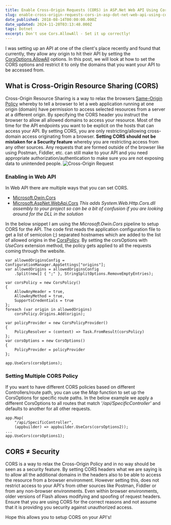 ```yaml
---
title: Enable Cross-Origin Requests (CORS) in ASP.Net Web API Using CorsOptions
slug: enable-cross-origin-requests-cors-in-asp-dot-net-web-api-using-corsoptions
date_published: 2018-08-14T00:00:00.000Z
date_updated: 2024-11-28T03:13:48.000Z
tags: Dotnet
excerpt: Don't use Cors.AllowAll - Set it up correctly!
---
```


I was setting up an API at one of the client's place recently and found that currently, they allow any origin to hit their API by setting the [CorsOptions.AllowAll](https://msdn.microsoft.com/en-us/library/dn450212(v=vs.113).aspx) options. In this post, we will look at how to set the CORS options and restrict it to only the domains that you want your API to be accessed from.

## What is Cross-Origin Resource Sharing (CORS)

Cross-Origin Resource Sharing is a way to relax the browsers [Same-Origin Policy](https://developer.mozilla.org/en-US/docs/Web/Security/Same-origin_policy) whereby to tell a browser to let a web application running at one origin (domain) have permission to access selected resources from a server at a different origin. By specifying the CORS header you instruct the browser to allow all allowed domains to access your resource. Most of the time for the API endpoints you want to be explicit on the hosts that can access your API. By setting CORS, you are only restricting/allowing cross-domain access originating from a browser. **Setting CORS should not be mistaken for a Security feature** whereby you are restricting access from any other sources. Any requests that are formed outside of the browser like using Postman, Fiddler, etc. can still make to your API and you need appropriate authorization/authentication to make sure you are not exposing data to unintended people.
![Cross-Origin Request](__GHOST_URL__/content/images/cors.png)
### Enabling in Web API

In Web API there are multiple ways that you can set CORS.

- [Microsoft.Owin.Cors](https://www.nuget.org/packages/Microsoft.Owin.Cors/)
- [Microsoft.AspNet.WebApi.Cors](https://www.nuget.org/packages/Microsoft.AspNet.WebApi.Cors)
*This adds *System.Web.Http.Cors.dll* assembly to your project so can be a bit of confusion if you are looking around for the DLL in the solution*

In the below snippet I am using the *Microsoft.Owin.Cors* pipeline to setup CORS for the API. The code first reads the application configuration file to get a list of semicolon (;) separated hostnames which are added to the list of allowed origins in the [CorsPolicy](https://docs.microsoft.com/en-us/previous-versions/aspnet/web-frameworks/dn726408(v=vs.118)). By setting the corsOptions with *UseCors* extension method, the policy gets applied to all the requests coming through the website.

    var allowedOriginsConfig = ConfigurationManager.AppSettings["origins"];
    var allowedOrigins = allowedOriginsConfig
        .Split(new[] { ";" }, StringSplitOptions.RemoveEmptyEntries);
    
    var corsPolicy = new CorsPolicy()
    {
        AllowAnyHeader = true,
        AllowAnyMethod = true,
        SupportsCredentials = true
    };
    foreach (var origin in allowedOrigins)
        corsPolicy.Origins.Add(origin);
    
    var policyProvider = new CorsPolicyProvider()
    {
        PolicyResolver = (context) => Task.FromResult(corsPolicy)
    };
    var corsOptions = new CorsOptions()
    {
        PolicyProvider = policyProvider
    };
    
    app.UseCors(corsOptions);
    

### Setting Multiple CORS Policy

If you want to have different CORS policies based on different Controllers/route path, you can use the *Map* function to set up the CorsOptions for specific route paths. In the below example we apply a different CorsOptions to all routes that match *'/api/SpecificController'* and defaults to another for all other requests.

    app.Map(
        "/api/SpecificController",
        (appbuilder) => appbuilder.UseCors(corsOptions2));
    ...
    app.UseCors(corsOptions1);
    

## CORS ≠ Security

CORS is a way to relax the Cross-Origin Policy and in no way should be seen as a security feature. By setting CORS headers what we are saying is to allow all the additional domains in the headers also to be able to access the resource from a browser environment. However setting this, does not restrict access to your API's from other sources like Postman, Fiddler or from any non-browser environments. Even within browser environments, older versions of Flash allows modifying and spoofing of request headers. Ensure that you are using CORS for the correct reasons and not assume that it is providing you security against unauthorized access.

Hope this allows you to setup CORS on your API's!
